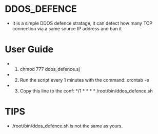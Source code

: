 # DDOS_DEFENCE
- It is a simple DDOS defence stratage, it can detect how many TCP connection via a same source IP address and ban it

# User Guide
- 1. chmod 777 ddos_defence.sj
- 2. Run the script every 1 minutes with the command: crontab -e
- 3. Copy this line to the conf: */1 * * * * /root/bin/ddos_defence.sh

# TIPS
- /root/bin/ddos_defence.sh is not the same as yours.
